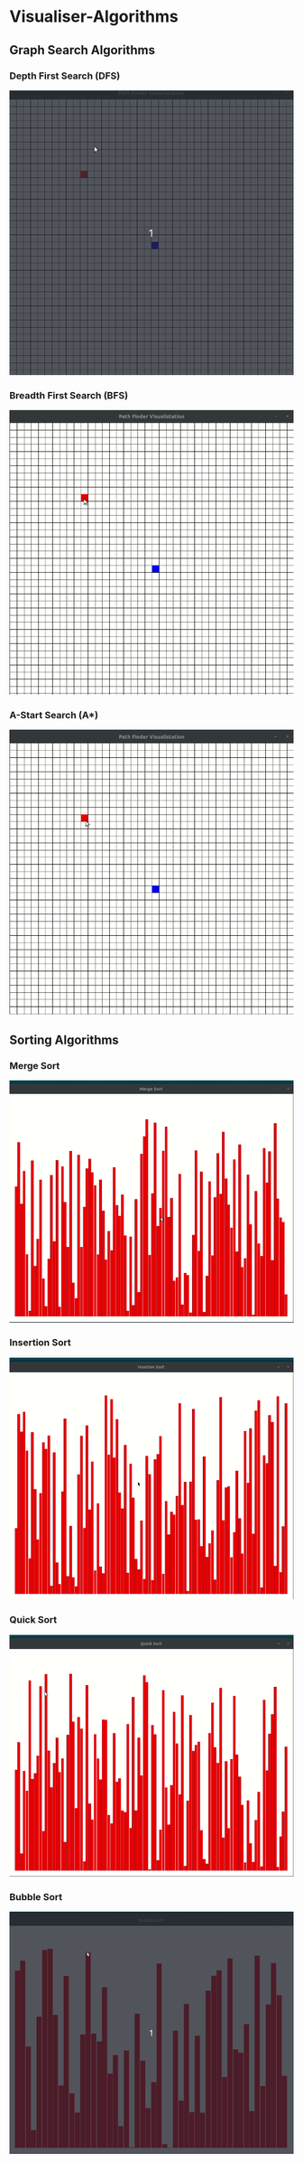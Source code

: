 # Visualiser-Algorithms

## Graph Search Algorithms

### Depth First Search (DFS)

   ![](dfs.gif)
   
   
### Breadth First Search (BFS)

   ![](bfs.gif)
   
### A-Start Search (A*)

   ![](a-star.gif)
   
   
   
## Sorting Algorithms

### Merge Sort

   ![](merge-sort.gif)


### Insertion Sort

   ![](insetion_sort.gif)
   
 
### Quick Sort

   ![](quicksort.gif)
   
   
   

### Bubble Sort

   ![](bubble.gif)
